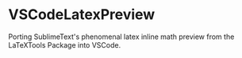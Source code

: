 # VSCodeLatexPreview
Porting SublimeText's phenomenal latex inline math preview from the LaTeXTools Package into VSCode.
